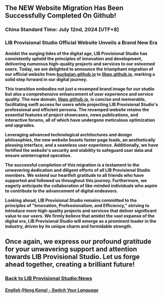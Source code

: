 ## The NEW Website Migration Has Been Successfully Completed On Github!
### China Standard Time: July 12nd, 2024 [UTF+8]
### LIB Provisional Studio Official Website Unveils a Brand New Era

**Amidst the surging tides of the digital age, LIB Provisional Studio has consistently upheld the principles of innovation and development, delivering numerous high-quality projects and services to our esteemed users. Today, we are delighted to announce the triumphant migration of our official website from [buckqian.github.io](https://buckqian.github.io) to [libps.github.io](https://libps.github.io), marking a solid step forward in our digital journey.**

**This transition embodies not just a revamped brand image for our studio but also a comprehensive enhancement of user experience and service quality. The new domain, [libps.github.io](https://libps.github.io), is concise and memorable, facilitating swift access for users while projecting LIB Provisional Studio's professional and efficient persona. The revamped website retains the essential features of project showcases, news publications, and interactive forums, all of which have undergone meticulous optimization and upgrades.**

**Leveraging advanced technological architectures and design philosophies, the new website boasts faster page loads, an aesthetically pleasing interface, and a seamless user experience. Additionally, we have fortified the website's security and stability to safeguard user data and ensure uninterrupted operation.**

**The successful completion of this migration is a testament to the unwavering dedication and diligent efforts of all LIB Provisional Studio members. We extend our heartfelt gratitude to all friends who have supported and followed us throughout this journey. Furthermore, we eagerly anticipate the collaboration of like-minded individuals who aspire to contribute to the advancement of digital endeavors.**

**Looking ahead, LIB Provisional Studio remains committed to the principles of "Innovation, Professionalism, and Efficiency," striving to introduce more high-quality projects and services that deliver significant value to our users. We firmly believe that amidst the vast expanse of the digital era, LIB Provisional Studio will emerge as a prominent leader in the industry, driven by its unique charm and formidable strength.**

**Once again, we express our profound gratitude for your unwavering support and attention towards LIB Provisional Studio. Let us forge ahead together, creating a brilliant future!**
---
### [Back to LIB Provisional Studio:News](https://libps.github.io/en/hk/News)

##### [English (Hong Kong) - Switch Your Language](https://libps.github.io/index.md)
